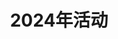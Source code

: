 ---
# Listing view
view: compact
title: 2024年活动
# Optional header image (relative to `assets/media/` folder).
banner:
  caption: ''
  image: ''
---